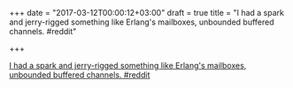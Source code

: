 +++
date = "2017-03-12T00:00:12+03:00"
draft = true
title = "I had a spark and jerry-rigged something like Erlang's mailboxes, unbounded buffered channels.  #reddit"

+++

<p><a href="https://t.co/gpSyfkIIJh">I had a spark and jerry-rigged something like Erlang's mailboxes, unbounded buffered channels.  #reddit</a></p>
